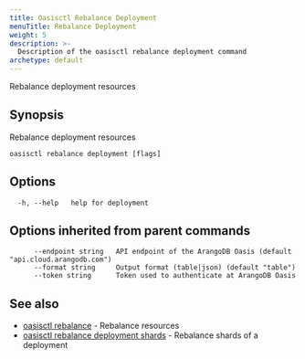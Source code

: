 ```yaml
---
title: Oasisctl Rebalance Deployment
menuTitle: Rebalance Deployment
weight: 5
description: >-
  Description of the oasisctl rebalance deployment command
archetype: default
---
```

Rebalance deployment resources

## Synopsis

Rebalance deployment resources

```
oasisctl rebalance deployment [flags]
```

## Options

```
  -h, --help   help for deployment
```

## Options inherited from parent commands

```
      --endpoint string   API endpoint of the ArangoDB Oasis (default "api.cloud.arangodb.com")
      --format string     Output format (table|json) (default "table")
      --token string      Token used to authenticate at ArangoDB Oasis
```

## See also

* [oasisctl rebalance](_index.md)	 - Rebalance resources
* [oasisctl rebalance deployment shards](rebalance-deployment-shards.md)	 - Rebalance shards of a deployment

